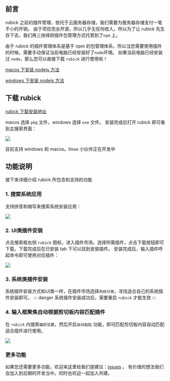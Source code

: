 ## 前言
rubick 之前的插件管理，依托于云服务器存储，我们需要为服务器存储支付一笔不小的开销。
由于项目完全开源，所以几乎无任何收入，所以为了让 rubick 先生存下去，我们再三抉择把插件包管理方式托管到了`npm` 上。

由于 rubick 的插件管理体系是基于 npm 的包管理体系，所以当您需要使用插件的时候，需要手动保证当前电脑已经安装好了`node`环境。
如果当前电脑已经安装过 `node`，那么您可以直接下载 `rubick` 进行使用啦！

[macos 下安装 nodejs 方法](https://juejin.cn/post/6844903886541553672)

[windows 下安装 nodejs 方法](https://juejin.cn/post/6892790243687137287)

## 下载 rubick
[rubick 下载安装地址](https://github.com/rubickCenter/rubick/releases)

macos 选择 `pkg` 文件，windows 选择 `exe` 文件。
安装完成后打开 rubick 即可看到主搜索界面：

![](https://p3-juejin.byteimg.com/tos-cn-i-k3u1fbpfcp/26f0fbe2c69246b6a3ed139b0df1ca0b~tplv-k3u1fbpfcp-watermark.image)

目前支持 windows 和 macos。linux 小伙伴正在开发中

## 功能说明
接下来详细介绍 rubick 所包含和支持的功能

### 1. 搜索系统应用
支持拼音和缩写来搜索系统安装应用：

![](https://p6-juejin.byteimg.com/tos-cn-i-k3u1fbpfcp/ba363e8f60f540e6a5c365c4317c4413~tplv-k3u1fbpfcp-watermark.image)

### 2. UI类插件安装
点击搜索框右侧 `rubick` 图标，进入插件市场，选择所需插件，点击下载按钮即可下载，下载完成后在已安装 tab 下可以找到安装插件。
安装完成后，输入插件呼起命令即可使用对应插件：

![](https://p1-juejin.byteimg.com/tos-cn-i-k3u1fbpfcp/7ae45c7ede1f4e3bb7d35ae845e60b64~tplv-k3u1fbpfcp-watermark.image)

### 3. 系统类插件安装
系统插件安装方式和UI类一样，在插件市场选择`系统分类`，寻找适合自己的系统插件安装即可。
::: danger
系统插件安装成功后，需要重启 `rubick` 才能生效
:::

### 4. 输入框聚焦自动根据剪切板内容匹配插件
在 `rubick` 内搜索`偏好设置`，然后开启`自动粘贴` 功能，即可匹配剪切板内容自动匹配适合插件进行使用。

![](https://p1-juejin.byteimg.com/tos-cn-i-k3u1fbpfcp/01ef50fbfa064ba9a88bebe1531eacd4~tplv-k3u1fbpfcp-watermark.image)

### 更多功能
如果您还需要更多功能，欢迎来这里给我们提建议：[issues](https://github.com/rubickCenter/rubick/issues) 。
有价值的想法我们会加入到后期的开发当中。同时也欢迎一起加入共建。
